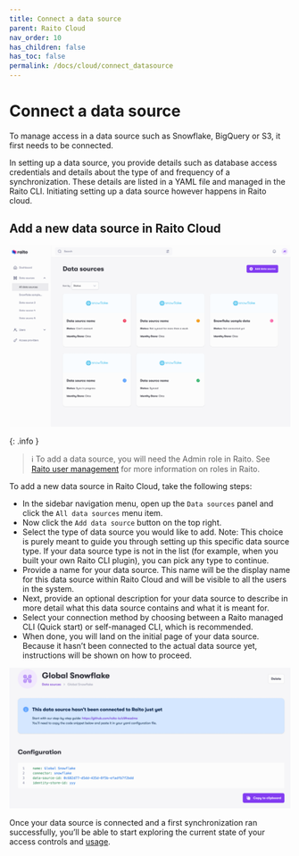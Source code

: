 ```yaml
---
title: Connect a data source
parent: Raito Cloud
nav_order: 10
has_children: false
has_toc: false
permalink: /docs/cloud/connect_datasource
---
```


# Connect a data source

To manage access in a data source such as Snowflake, BigQuery or S3, it first needs to be connected.

In setting up a data source, you provide details such as database access credentials and details about the type of and frequency of a synchronization. These details are listed in a YAML file and managed in the Raito CLI. Initiating setting up a data source however happens in Raito cloud.

## Add a new data source in Raito Cloud

![Data Source overview](/assets/images/cloud/ds_overview_add.png)

{: .info }
> ℹ️ To add a data source, you will need the Admin role in Raito. See [Raito user management](/docs/cloud/user_management) for more information on roles in Raito.

To add a new data source in Raito Cloud, take the following steps:

- In the sidebar navigation menu, open up the `Data sources` panel and click the `All data sources` menu item.
- Now click the `Add data source` button on the top right.
- Select the type of data source you would like to add.
Note: This choice is purely meant to guide you through setting up this specific data source type. If your data source type is not in the list (for example, when you built your own Raito CLI plugin), you can pick any type to continue.
- Provide a name for your data source. This name will be the display name for this data source within Raito Cloud and will be visible to all the users in the system.
- Next, provide an optional description for your data source to describe in more detail what this data source contains and what it is meant for.
- Select your connection method by choosing between a Raito managed CLI (Quick start) or self-managed CLI, which is recommended.
- When done, you will land on the initial page of your data source. Because it hasn’t been connected to the actual data source yet, instructions will be shown on how to proceed.

![Data Source details](/assets/images/cloud/ds_config.png)

Once your data source is connected and a first synchronization ran successfully, you’ll be able to start exploring the current state of your access controls and [usage](/docs/cloud/usage_observability).
<!-- TODO: add link to access controls when available -->
